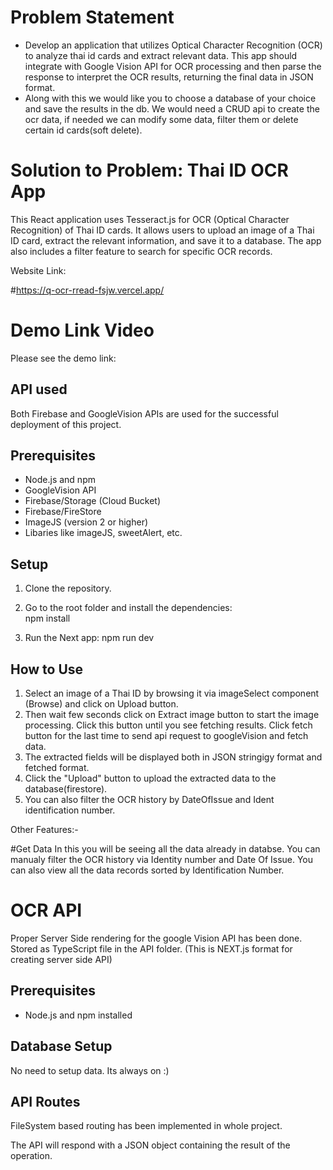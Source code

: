 # Problem Statement

- Develop an application that utilizes Optical Character Recognition (OCR) to analyze thai id cards and extract relevant data. This app should integrate with Google Vision API for OCR processing and then parse the response to interpret the OCR results, returning the final data in JSON format.
- Along with this we would like you to choose a database of your choice and save the results in the db. We would need a CRUD api to create the ocr data, if needed we can modify some data, filter them or delete certain id cards(soft delete).


# Solution to Problem: Thai ID OCR App

This React application uses Tesseract.js for OCR (Optical Character Recognition) of Thai ID cards. It allows users to upload an image of a Thai ID card, extract the relevant information, and save it to a database. The app also includes a filter feature to search for specific OCR records.

Website Link:

#https://q-ocr-rread-fsjw.vercel.app/

# Demo Link Video
 Please see the demo link:
 

## API used

Both Firebase and GoogleVision APIs are used for the successful deployment of this project.

## Prerequisites

- Node.js and npm
- GoogleVision API
- Firebase/Storage (Cloud Bucket)
- Firebase/FireStore
- ImageJS (version 2 or higher)
- Libaries like imageJS, sweetAlert, etc.

## Setup

1. Clone the repository.
   
2. Go to the root folder and install the dependencies:   
npm install

3. Run the Next app: 
npm run dev


## How to Use

1. Select an image of a Thai ID by browsing it via imageSelect component (Browse) and click on Upload button.
2. Then wait few seconds click on Extract image button to start the image processing. Click this button until you see fetching results. Click fetch button for the last time to send api request to googleVision and fetch data.
3. The extracted fields will be displayed both in JSON stringigy format and fetched format.
4. Click the "Upload" button to upload the extracted data to the database(firestore).
6. You can also filter the OCR history by DateOfIssue and Ident identification number.

Other Features:-

#Get Data 
In this you will be seeing all the data already in databse. You can manualy filter the OCR history via Identity number and Date Of Issue.
You can also view all the data records sorted by Identification Number.


# OCR API

Proper Server Side rendering for the google Vision API has been done. Stored as TypeScript file in the API folder.
(This is NEXT.js format for creating server side API)

## Prerequisites

- Node.js and npm installed



## Database Setup

No need to setup data.
Its always on :)

## API Routes



FileSystem based routing has been implemented in whole project.

The API will respond with a JSON object containing the result of the operation. 

